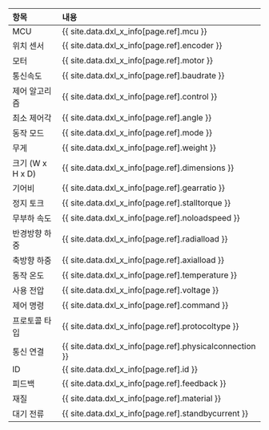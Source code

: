 
| 항목             | 내용                                                    |
|:-----------------|:--------------------------------------------------------|
| MCU              | {{ site.data.dxl_x_info[page.ref].mcu }}                |
| 위치 센서        | {{ site.data.dxl_x_info[page.ref].encoder }}            |
| 모터             | {{ site.data.dxl_x_info[page.ref].motor }}              |
| 통신속도         | {{ site.data.dxl_x_info[page.ref].baudrate }}           |
| 제어 알고리즘    | {{ site.data.dxl_x_info[page.ref].control }}            |
| 최소 제어각      | {{ site.data.dxl_x_info[page.ref].angle }}              |
| 동작 모드        | {{ site.data.dxl_x_info[page.ref].mode }}               |
| 무게             | {{ site.data.dxl_x_info[page.ref].weight }}             |
| 크기 (W x H x D) | {{ site.data.dxl_x_info[page.ref].dimensions }}         |
| 기어비           | {{ site.data.dxl_x_info[page.ref].gearratio }}          |
| 정지 토크        | {{ site.data.dxl_x_info[page.ref].stalltorque }}        |
| 무부하 속도      | {{ site.data.dxl_x_info[page.ref].noloadspeed }}        |
| 반경방향 하중    | {{ site.data.dxl_x_info[page.ref].radialload }}         |
| 축방향 하중      | {{ site.data.dxl_x_info[page.ref].axialload }}          |
| 동작 온도        | {{ site.data.dxl_x_info[page.ref].temperature }}        |
| 사용 전압        | {{ site.data.dxl_x_info[page.ref].voltage }}            |
| 제어 명령        | {{ site.data.dxl_x_info[page.ref].command }}            |
| 프로토콜 타입    | {{ site.data.dxl_x_info[page.ref].protocoltype }}       |
| 통신 연결        | {{ site.data.dxl_x_info[page.ref].physicalconnection }} |
| ID               | {{ site.data.dxl_x_info[page.ref].id }}                 |
| 피드백           | {{ site.data.dxl_x_info[page.ref].feedback }}           |
| 재질             | {{ site.data.dxl_x_info[page.ref].material }}           |
| 대기 전류        | {{ site.data.dxl_x_info[page.ref].standbycurrent }}     |
